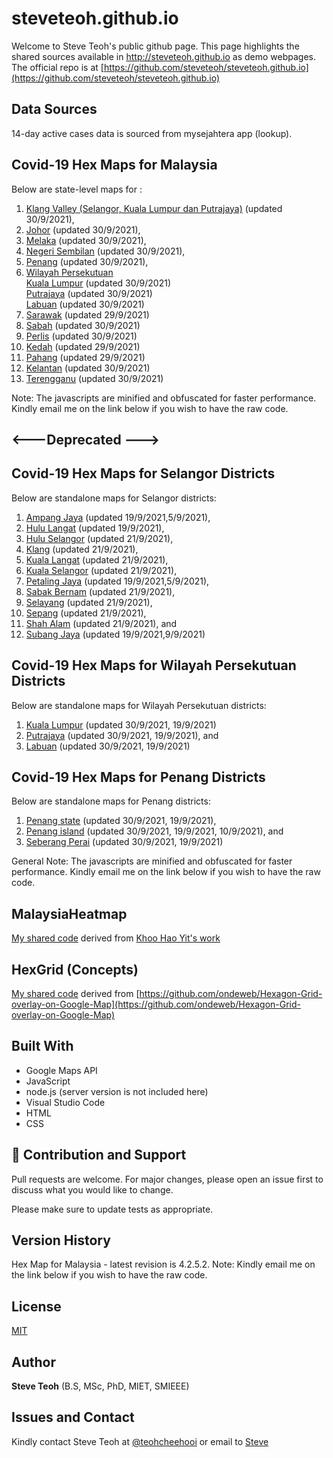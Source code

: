 ﻿# steveteoh.github.io

Welcome to Steve Teoh's public github page. This page highlights the shared sources available in http://steveteoh.github.io as demo webpages.
The official repo is at [https://github.com/steveteoh/steveteoh.github.io](https://github.com/steveteoh/steveteoh.github.io)

## Data Sources
14-day active cases data is sourced from mysejahtera app (lookup).

## Covid-19 Hex Maps for Malaysia
Below are state-level maps for : <br>
1. [Klang Valley (Selangor, Kuala Lumpur dan Putrajaya)](http://steveteoh.github.io/KlangValley/) (updated 30/9/2021), <br>
2. [Johor](http://steveteoh.github.io/Johor/) (updated 30/9/2021), <br>
3. [Melaka](http://steveteoh.github.io/Melaka/) (updated 30/9/2021), <br>
4. [Negeri Sembilan](http://steveteoh.github.io/NegeriSembilan/) (updated 30/9/2021), <br>
5. [Penang](http://steveteoh.github.io/Penang/) (updated 30/9/2021), <br>
6. [Wilayah Persekutuan](http://steveteoh.github.io/Wilayah/) <br>
   [Kuala Lumpur](http://steveteoh.github.io/KualaLumpur/) (updated 30/9/2021) <br>
   [Putrajaya](http://steveteoh.github.io/Putrajaya/) (updated 30/9/2021) <br>
   [Labuan](http://steveteoh.github.io/Labuan/) (updated 30/9/2021) <br>
7. [Sarawak](http://steveteoh.github.io/Sarawak/) (updated 29/9/2021) <br>
8. [Sabah](http://steveteoh.github.io/Sabah/) (updated 30/9/2021) <br>
9. [Perlis](https://steveteoh.github.io/Perlis/) (updated 30/9/2021) <br>
10. [Kedah](https://steveteoh.github.io/Kedah/) (updated 29/9/2021) <br>
11. [Pahang](https://steveteoh.github.io/Pahang/) (updated 29/9/2021) <br>
12. [Kelantan](https://steveteoh.github.io/Kelantan/) (updated 30/9/2021) <br>
13. [Terengganu](https://steveteoh.github.io/Terengganu/) (updated 30/9/2021) <br>

Note: The javascripts are minified and obfuscated for faster performance. Kindly email me on the link below if you wish to have the raw code. 

## <---Deprecated --->
## Covid-19 Hex Maps for Selangor Districts
Below are standalone maps for Selangor districts: <br>
1. [Ampang Jaya](http://steveteoh.github.io/AmpangJaya/) (updated 19/9/2021,5/9/2021), <br>
2. [Hulu Langat](http://steveteoh.github.io/HuluLangat/) (updated 19/9/2021), <br>
3. [Hulu Selangor](http://steveteoh.github.io/HuluSelangor/) (updated 21/9/2021), <br>
4. [Klang](http://steveteoh.github.io/Klang/) (updated 21/9/2021), <br>
5. [Kuala Langat](http://steveteoh.github.io/KualaLangat/) (updated 21/9/2021), <br>
6. [Kuala Selangor](http://steveteoh.github.io/KualaSelangor/) (updated 21/9/2021), <br>
7. [Petaling Jaya](http://steveteoh.github.io/PetalingJaya/) (updated 19/9/2021,5/9/2021), <br>
8. [Sabak Bernam](http://steveteoh.github.io/SabakBernam) (updated 21/9/2021), <br>
9. [Selayang](http://steveteoh.github.io/Selayang/) (updated 21/9/2021), <br>
10. [Sepang](http://steveteoh.github.io/Sepang/) (updated 21/9/2021), <br>
11. [Shah Alam](http://steveteoh.github.io/ShahAlam/) (updated 21/9/2021), and  <br>
12. [Subang Jaya](http://steveteoh.github.io/SubangJayaNew/) (updated 19/9/2021,9/9/2021)<br>

## Covid-19 Hex Maps for Wilayah Persekutuan Districts
Below are standalone maps for Wilayah Persekutuan districts: <br>
1. [Kuala Lumpur](http://steveteoh.github.io/KualaLumpur) (updated 30/9/2021, 19/9/2021)<br>
2. [Putrajaya](http://steveteoh.github.io/Putrajaya) (updated 30/9/2021, 19/9/2021), and<br>
3. [Labuan](http://steveteoh.github.io/Labuan) (updated 30/9/2021, 19/9/2021)<br>

## Covid-19 Hex Maps for Penang Districts
Below are standalone maps for Penang districts: <br>
1. [Penang state](http://steveteoh.github.io/Penang/index.html) (updated 30/9/2021, 19/9/2021),  <br>
2. [Penang island](http://steveteoh.github.io/Penang/island.html) (updated 30/9/2021, 19/9/2021, 10/9/2021), and  <br>
3. [Seberang Perai](http://steveteoh.github.io/Penang/perai.html) (updated 30/9/2021, 19/9/2021) <br>

General Note: The javascripts are minified and obfuscated for faster performance. Kindly email me on the link below if you wish to have the raw code. 

## MalaysiaHeatmap
[My shared code](http://steveteoh.github.io/MalaysiaHeatMap) derived from [Khoo Hao Yit's work](https://github.com/KhooHaoYit/KhooHaoYit.github.io/tree/main/Covid19%20Malaysia%20Heatmap)

## HexGrid (Concepts)
[My shared code](http://steveteoh.github.io/HexGrid) derived from [https://github.com/ondeweb/Hexagon-Grid-overlay-on-Google-Map](https://github.com/ondeweb/Hexagon-Grid-overlay-on-Google-Map) 

## Built With

- Google Maps API
- JavaScript
- node.js (server version is not included here)
- Visual Studio Code
- HTML
- CSS

## 🤝 Contribution and Support
Pull requests are welcome. For major changes, please open an issue first to discuss what you would like to change.

Please make sure to update tests as appropriate.

## Version History
Hex Map for Malaysia - latest revision is 4.2.5.2.
Note: Kindly email me on the link below if you wish to have the raw code. 

## License
[MIT](https://steveteoh.github.io/LICENSE)

## Author
**Steve Teoh** (B.S, MSc, PhD, MIET, SMIEEE)

## Issues and Contact
Kindly contact Steve Teoh at [@teohcheehooi](https://twitter.com/teohcheehooi) or email to [Steve](mailto:chteoh@1utar.my?subject=Map "Map")
